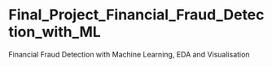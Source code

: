 # Final_Project_Financial_Fraud_Detection_with_ML
Financial Fraud Detection with Machine Learning, EDA and Visualisation
